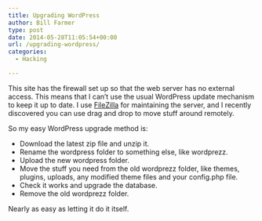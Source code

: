```yaml
---
title: Upgrading WordPress
author: Bill Farmer
type: post
date: 2014-05-28T11:05:54+00:00
url: /upgrading-wordpress/
categories:
  - Hacking

---
```

This site has the firewall set up so that the web server has no external access. This means that I can&#8217;t use the usual WordPress update mechanism to keep it up to date. I use <a title="https://filezilla-project.org" href="https://filezilla-project.org" target="_blank">FileZilla</a> for maintaining the server, and I recently discovered you can use drag and drop to move stuff around remotely.

So my easy WordPress upgrade method is:

  * Download the latest zip file and unzip it.
  * Rename the wordpress folder to something else, like wordprezz.
  * Upload the new wordpress folder.
  * Move the stuff you need from the old wordprezz folder, like themes, plugins, uploads, any modified theme files and your config.php file.
  * Check it works and upgrade the database.
  * Remove the old wordprezz folder.

Nearly as easy as letting it do it itself.